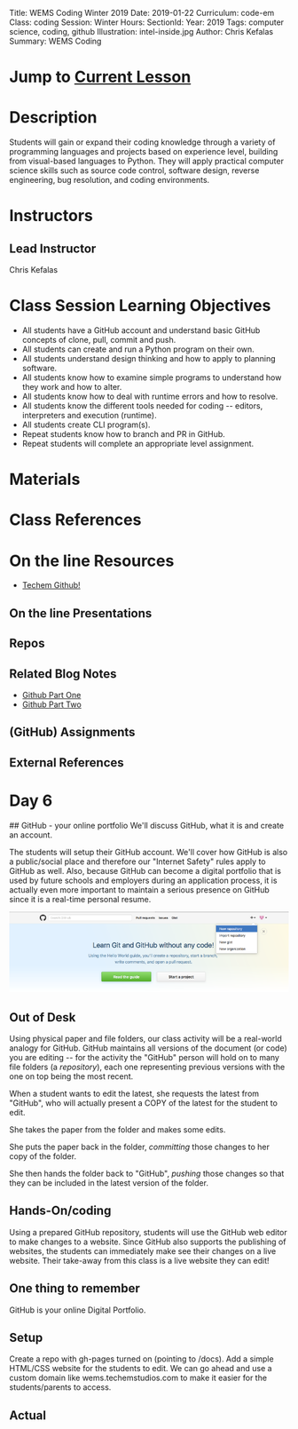 Title: WEMS Coding Winter 2019
Date: 2019-01-22
Curriculum: code-em
Class: coding
Session: Winter
Hours:
SectionId:
Year: 2019
Tags: computer science, coding, github
Illustration: intel-inside.jpg
Author: Chris Kefalas
Summary: WEMS Coding

# Jump to [Current Lesson](#day-6)

# Description
Students will gain or expand their coding knowledge through a variety of programming languages and projects based on experience level, building from visual-based languages to Python. They will apply practical computer science skills such as source code control, software design, reverse engineering, bug resolution, and coding environments.

# Instructors
## Lead Instructor
Chris Kefalas

# Class Session Learning Objectives

 * All students have a GitHub account and understand basic GitHub concepts of clone, pull, commit and push.
 * All students can create and run a Python program on their own.
 * All students understand design thinking and how to apply to planning software.
 * All students know how to examine simple programs to understand how they work and how to alter.
 * All students know how to deal with runtime errors and how to resolve.
 * All students know the different tools needed for coding -- editors, interpreters and execution (runtime).
 * All students create CLI program(s).
 * Repeat students know how to branch and PR in GitHub.
 * Repeat students will complete an appropriate level assignment.
 
# Materials

# Class References
 
# On the line Resources

 * [Techem Github!](https://github.com/techemstudios)

## On the line Presentations

## Repos

## Related Blog Notes
 * [Github Part One](http://blog.techemstudios.com/github-part-one.html)
 * [Github Part Two](http://blog.techemstudios.com/github-part-two.html)

## (GitHub) Assignments

## External References

<h1><a name="day-6">Day 6</a></h1>
## GitHub - your online portfolio
We'll discuss GitHub, what it is and create an account.

The students will setup their GitHub account. We'll cover how GitHub is also a public/social place and therefore our "Internet Safety" rules apply to GitHub as well. Also, because GitHub can become a digital portfolio that is used by future schools and employers during an application process, it is actually even more important to maintain a serious presence on GitHub since it is a real-time personal resume.

![Git it?](images/github_screenshots/one.jpg)

## Out of Desk
Using physical paper and file folders, our class activity will be a real-world analogy for GitHub. GitHub maintains all versions of the document (or code) you are editing -- for the activity the "GitHub" person will hold on to many file folders (a *repository*), each one representing previous versions with the one on top being the most recent.

When a student wants to edit the latest, she requests the latest from "GitHub", who will actually present a COPY of the latest for the student to edit.

She takes the paper from the folder and makes some edits.

She puts the paper back in the folder, *committing* those changes to her copy of the folder.

She then hands the folder back to "GitHub", *pushing* those changes so that they can be included in the latest version of the folder.


## Hands-On/coding
Using a prepared GitHub repository, students will use the GitHub web editor to make changes to a website. Since GitHub also supports the publishing of websites, the students can immediately make see their changes on a live website. Their take-away from this class is a live website they can edit!

## One thing to remember
GitHub is your online Digital Portfolio.

## Setup
Create a repo with gh-pages turned on (pointing to /docs). Add a simple HTML/CSS website for the students to edit. We can go ahead and use a custom domain like wems.techemstudios.com to make it easier for the students/parents to access.

## Actual

